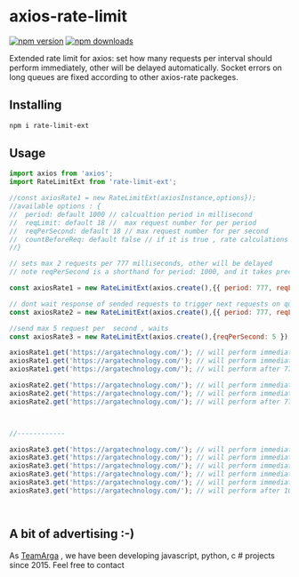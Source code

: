 # axios-rate-limit

[![npm version](https://img.shields.io/npm/v/rate-limit-ext.svg?style=flat-square)](https://www.npmjs.com/package/axios-rate-limit)
[![npm downloads](https://img.shields.io/npm/dt/rate-limit-ext.svg?style=flat-square)](https://www.npmjs.com/package/axios-rate-limit)

<!-- [![Build Status](https://img.shields.io/travis/aishek/rate-limit-ext.svg?style=flat-square)](https://travis-ci.org/aishek/axios-rate-limit) -->

Extended rate limit for axios: set how many requests per interval should perform immediately, other will be delayed automatically. Socket errors on long queues are fixed according to other axios-rate packeges.

## Installing

```bash
npm i rate-limit-ext
```

## Usage

```javascript
import axios from 'axios';
import RateLimitExt from 'rate-limit-ext';

//const axiosRate1 = new RateLimitExt(axiosInstance,options});
//available options : {
//  period: default 1000 // calcualtion period in millisecond
//  reqLimit: default 18 //  max request number for per period
//  reqPerSecond: default 18 // max request number for per second
//  countBeforeReq: default false // if it is true , rate calculations will done before sending request , otherwise calculation will done after any response or error received from axios
//}

// sets max 2 requests per 777 milliseconds, other will be delayed
// note reqPerSecond is a shorthand for period: 1000, and it takes precedence ,if specified both with reqPerSecond and period

const axiosRate1 = new RateLimitExt(axios.create(),{{ period: 777, reqLimit: 2 }});

// dont wait response of sended requests to trigger next requests on queue ,
const axiosRate2 = new RateLimitExt(axios.create(),{{ period: 777, reqLimit: 2 , countBeforeReq : true }});

//send max 5 request per  second , waits
const axiosRate3 = new RateLimitExt(axios.create(),{reqPerSecond: 5 });

axiosRate1.get('https://argatechnology.com/'); // will perform immediately
axiosRate1.get('https://argatechnology.com/'); // will perform immediately
axiosRate1.get('https://argatechnology.com/'); // will perform after 777 milliseconds from one of first 2 requests RESPONSE

axiosRate2.get('https://argatechnology.com/'); // will perform immediately
axiosRate2.get('https://argatechnology.com/'); // will perform immediately
axiosRate2.get('https://argatechnology.com/'); // will perform after 777 milliseconds from first one



//------------

axiosRate3.get('https://argatechnology.com/'); // will perform immediately
axiosRate3.get('https://argatechnology.com/'); // will perform immediately
axiosRate3.get('https://argatechnology.com/'); // will perform immediately
axiosRate3.get('https://argatechnology.com/'); // will perform immediately
axiosRate3.get('https://argatechnology.com/'); // will perform immediately
axiosRate3.get('https://argatechnology.com/'); // will perform after 1000 milliseconds from one of first 5 requests RESPONSE




```

## A bit of advertising :-)

As [TeamArga](https://teamarga.com/) , we have been developing javascript, python, c # projects since 2015.
Feel free to contact
